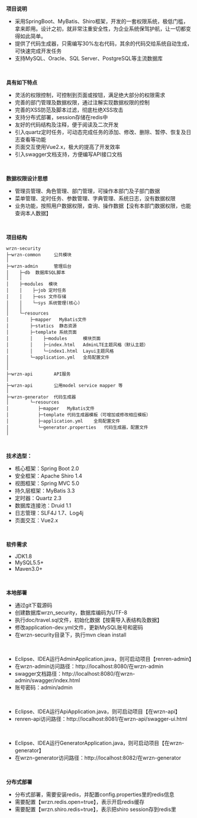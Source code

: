 **项目说明** 
- 采用SpringBoot、MyBatis、Shiro框架，开发的一套权限系统，极低门槛，拿来即用。设计之初，就非常注重安全性，为企业系统保驾护航，让一切都变得如此简单。
- 提供了代码生成器，只需编写30%左右代码，其余的代码交给系统自动生成，可快速完成开发任务
- 支持MySQL、Oracle、SQL Server、PostgreSQL等主流数据库
<br>

**具有如下特点** 
- 灵活的权限控制，可控制到页面或按钮，满足绝大部分的权限需求
- 完善的部门管理及数据权限，通过注解实现数据权限的控制
- 完善的XSS防范及脚本过滤，彻底杜绝XSS攻击
- 支持分布式部署，session存储在redis中
- 友好的代码结构及注释，便于阅读及二次开发
- 引入quartz定时任务，可动态完成任务的添加、修改、删除、暂停、恢复及日志查看等功能
- 页面交互使用Vue2.x，极大的提高了开发效率
- 引入swagger文档支持，方便编写API接口文档

<br>

**数据权限设计思想** 
- 管理员管理、角色管理、部门管理，可操作本部门及子部门数据
- 菜单管理、定时任务、参数管理、字典管理、系统日志，没有数据权限
- 业务功能，按照用户数据权限，查询、操作数据【没有本部门数据权限，也能查询本人数据】

<br> 

**项目结构** 
```
wrzn-security
├─wrzn-common     公共模块
│ 
├─wrzn-admin      管理后台
│    ├─db  数据库SQL脚本
│    │ 
│    ├─modules  模块
│    │    ├─job 定时任务
│    │    ├─oss 文件存储
│    │    └─sys 系统管理(核心)
│    │ 
│    └─resources 
│        ├─mapper   MyBatis文件
│        ├─statics  静态资源
│        ├─template 系统页面
│        │    ├─modules      模块页面
│        │    ├─index.html   AdminLTE主题风格（默认主题）
│        │    └─index1.html  Layui主题风格
│        └─application.yml   全局配置文件
│       
│ 
├─wrzn-api        API服务
│ 
├─wrzn-api        公用model service mapper 等
│ 
├─wrzn-generator  代码生成器
│        └─resources 
│           ├─mapper   MyBatis文件
│           ├─template 代码生成器模板（可增加或修改相应模板）
│           ├─application.yml    全局配置文件
│           └─generator.properties   代码生成器，配置文件
│
```

<br>

 **技术选型：** 
- 核心框架：Spring Boot 2.0
- 安全框架：Apache Shiro 1.4
- 视图框架：Spring MVC 5.0
- 持久层框架：MyBatis 3.3
- 定时器：Quartz 2.3
- 数据库连接池：Druid 1.1
- 日志管理：SLF4J 1.7、Log4j
- 页面交互：Vue2.x

<br>

 **软件需求** 
- JDK1.8
- MySQL5.5+
- Maven3.0+

<br>

 **本地部署**
- 通过git下载源码
- 创建数据库wrzn_security，数据库编码为UTF-8
- 执行doc/travel.sql文件，初始化数据【按需导入表结构及数据】
- 修改application-dev.yml文件，更新MySQL账号和密码
- 在wrzn-security目录下，执行mvn clean install
<br>

- Eclipse、IDEA运行AdminApplication.java，则可启动项目【renren-admin】
- 在wrzn-admin访问路径：http://localhost:8080/在wrzn-admin
- swagger文档路径：http://localhost:8080/在wrzn-admin/swagger/index.html
- 账号密码：admin/admin

<br>

- Eclipse、IDEA运行ApiApplication.java，则可启动项目【在wrzn-api】
- renren-api访问路径：http://localhost:8081/在wrzn-api/swagger-ui.html

<br>

- Eclipse、IDEA运行GeneratorApplication.java，则可启动项目【在wrzn-generator】
- 在wrzn-generator访问路径：http://localhost:8082/在wrzn-generator


<br>

 **分布式部署**
- 分布式部署，需要安装redis，并配置config.properties里的redis信息
- 需要配置【wrzn.redis.open=true】，表示开启redis缓存
- 需要配置【wrzn.shiro.redis=true】，表示把shiro session存到redis里


<br>

